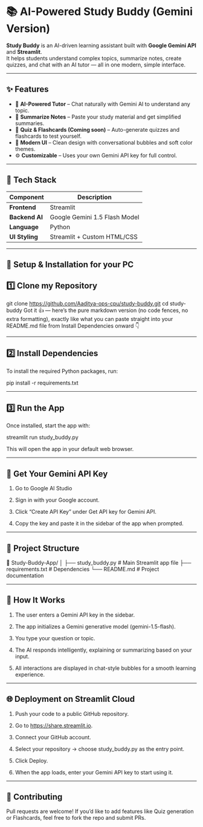 # 📚 AI-Powered Study Buddy (Gemini Version)

**Study Buddy** is an AI-driven learning assistant built with **Google Gemini API** and **Streamlit**.  
It helps students understand complex topics, summarize notes, create quizzes, and chat with an AI tutor — all in one modern, simple interface.

---

## ✨ Features

- 🧠 **AI-Powered Tutor** – Chat naturally with Gemini AI to understand any topic.
- 📝 **Summarize Notes** – Paste your study material and get simplified summaries.
- 🎯 **Quiz & Flashcards (Coming soon)** – Auto-generate quizzes and flashcards to test yourself.
- 🎨 **Modern UI** – Clean design with conversational bubbles and soft color themes.
- ⚙️ **Customizable** – Uses your own Gemini API key for full control.

---

## 🧩 Tech Stack

| Component | Description |
|------------|-------------|
| **Frontend** | Streamlit |
| **Backend AI** | Google Gemini 1.5 Flash Model |
| **Language** | Python |
| **UI Styling** | Streamlit + Custom HTML/CSS |

---
 
## 🚀 Setup & Installation for your PC

## 1️⃣ Clone my Repository

git clone https://github.com/Aaditya-ops-cpu/study-buddy.git
cd study-buddy
Got it 👍 — here’s the pure markdown version (no code fences, no extra formatting), exactly like what you can paste straight into your README.md file from Install Dependencies onward 👇


---

## 2️⃣ Install Dependencies

To install the required Python packages, run:

pip install -r requirements.txt


---

## 3️⃣ Run the App

Once installed, start the app with:

streamlit run study_buddy.py

This will open the app in your default web browser.


---

## 🔑 Get Your Gemini API Key

1. Go to Google AI Studio


2. Sign in with your Google account.


3. Click “Create API Key” under Get API key for Gemini API.


4. Copy the key and paste it in the sidebar of the app when prompted.




---

## 📂 Project Structure

📁 Study-Buddy-App/
│
├── study_buddy.py          # Main Streamlit app file
├── requirements.txt        # Dependencies
└── README.md               # Project documentation


---

## 🧠 How It Works

1. The user enters a Gemini API key in the sidebar.


2. The app initializes a Gemini generative model (gemini-1.5-flash).


3. You type your question or topic.


4. The AI responds intelligently, explaining or summarizing based on your input.


5. All interactions are displayed in chat-style bubbles for a smooth learning experience.




---

## 🌐 Deployment on Streamlit Cloud

1. Push your code to a public GitHub repository.


2. Go to https://share.streamlit.io.


3. Connect your GitHub account.


4. Select your repository → choose study_buddy.py as the entry point.


5. Click Deploy.


6. When the app loads, enter your Gemini API key to start using it.




---

## 🤝 Contributing

Pull requests are welcome!
If you’d like to add features like Quiz generation or Flashcards, feel free to fork the repo and submit PRs.




